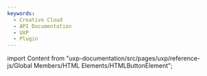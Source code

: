 ```yaml
---
keywords:
  - Creative Cloud
  - API Documentation
  - UXP
  - Plugin
---
```



import Content from "uxp-documentation/src/pages/uxp/reference-js/Global Members/HTML Elements/HTMLButtonElement";

<Content query="product=xd"/>
